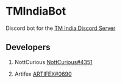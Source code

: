 # TMIndiaBot

Discord bot for the [TM India Discord Server](https://discord.gg/aztYuhWxgU "TM India Discord invite")

## Developers
1. NottCurious
[NottCurious#4351](https://github.com/NottCurious "NottCurious")

2. Artifex
[ARTIFEX#0690](https://github.com/artifexdevstuff/ "artifexdevstuff")
